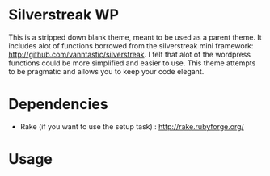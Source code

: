 Silverstreak WP
===============

This is a stripped down blank theme, meant to be used as a parent theme. It includes alot of functions borrowed
from the silverstreak mini framework: http://github.com/vanntastic/silverstreak. I felt that alot of the wordpress functions could be more simplified and easier to use. This theme attempts to be pragmatic and allows you to keep your code elegant.


Dependencies
============

- Rake (if you want to use the setup task) : http://rake.rubyforge.org/


Usage
=====

